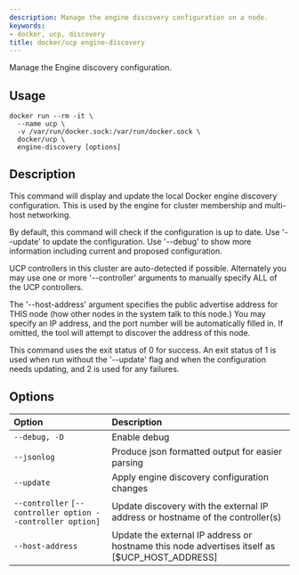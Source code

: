 ```yaml
---
description: Manage the engine discovery configuration on a node.
keywords:
- docker, ucp, discovery
title: docker/ucp engine-discovery
---
```


Manage the Engine discovery configuration.

## Usage

```
docker run --rm -it \
  --name ucp \
  -v /var/run/docker.sock:/var/run/docker.sock \
  docker/ucp \
  engine-discovery [options]
```

## Description

This command will display and update the local Docker engine discovery
configuration. This is used by the engine for cluster membership and multi-host
networking.

By default, this command will check if the configuration is up to date. Use
'--update' to update the configuration. Use '--debug' to show more information
including current and proposed configuration.

UCP controllers in this cluster are auto-detected if possible. Alternately you
may use one or more '--controller' arguments to manually specify ALL of the UCP
controllers.

The '--host-address' argument specifies the public advertise address for THIS
node (how other nodes in the system talk to this node.)  You may specify an IP
address, and the port number will be automatically filled in. If omitted, the
tool will attempt to discover the address of this node.

This command uses the exit status of 0 for success. An exit status of 1 is used
when run without the '--update' flag and when the configuration needs updating,
and 2 is used for any failures.

## Options

| Option                                                     | Description                                                                                   |
|:-----------------------------------------------------------|:----------------------------------------------------------------------------------------------|
| `--debug, -D`                                              | Enable debug                                                                                  |
| `--jsonlog`                                                | Produce json formatted output for easier parsing                                              |
| `--update`                                                 | Apply engine discovery configuration changes                                                  |
| `--controller` `[--controller option --controller option]` | Update discovery with the external IP address or hostname of the controller(s)                |
| `--host-address`                                           | Update the external IP address or hostname this node advertises itself as [$UCP_HOST_ADDRESS] |
